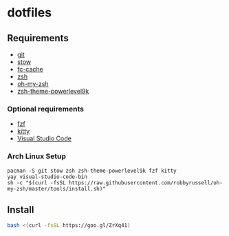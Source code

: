 # dotfiles

## Requirements

 - [git](https://git-scm.com/)
 - [stow](https://www.gnu.org/software/stow/manual/stow.html)
 - [fc-cache](http://refspecs.linuxbase.org/LSB_3.1.0/LSB-Desktop-generic/LSB-Desktop-generic/fc-cache.html)
 - [zsh](https://www.zsh.org/) 
 - [oh-my-zsh](https://github.com/robbyrussell/oh-my-zsh)
 - [zsh-theme-powerlevel9k](https://github.com/bhilburn/powerlevel9k)

### Optional requirements
 - [fzf](https://github.com/junegunn/fzf)
 - [kitty](https://github.com/kovidgoyal/kitty)
 - [Visual Studio Code](https://code.visualstudio.com/)

### Arch Linux Setup
```
pacman -S git stow zsh zsh-theme-powerlevel9k fzf kitty
yay visual-studio-code-bin
sh -c "$(curl -fsSL https://raw.githubusercontent.com/robbyrussell/oh-my-zsh/master/tools/install.sh)"
```

## Install

```bash
bash <(curl -fsSL https://goo.gl/ZrXq41)
```